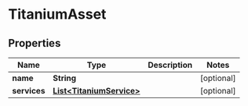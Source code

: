

# TitaniumAsset


## Properties

| Name | Type | Description | Notes |
|------------ | ------------- | ------------- | -------------|
|**name** | **String** |  |  [optional] |
|**services** | [**List&lt;TitaniumService&gt;**](TitaniumService.md) |  |  [optional] |



